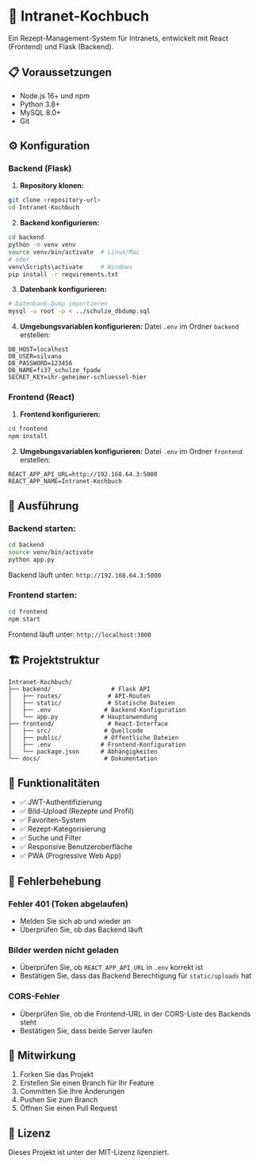 # 🍳 Intranet-Kochbuch

Ein Rezept-Management-System für Intranets, entwickelt mit React (Frontend) und Flask (Backend).

## 📋 Voraussetzungen

- Node.js 16+ und npm
- Python 3.8+
- MySQL 8.0+
- Git

## ⚙️ Konfiguration

### Backend (Flask)

1. **Repository klonen:**
```bash
git clone <repository-url>
cd Intranet-Kochbuch
```

2. **Backend konfigurieren:**
```bash
cd backend
python -m venv venv
source venv/bin/activate  # Linux/Mac
# oder
venv\Scripts\activate     # Windows
pip install -r requirements.txt
```

3. **Datenbank konfigurieren:**
```bash
# Datenbank-Dump importieren
mysql -u root -p < ../schulze_dbdump.sql
```

4. **Umgebungsvariablen konfigurieren:**
Datei `.env` im Ordner `backend` erstellen:
```
DB_HOST=localhost
DB_USER=silvana
DB_PASSWORD=123456
DB_NAME=fi37_schulze_fpadw
SECRET_KEY=ihr-geheimer-schluessel-hier
```

### Frontend (React)

1. **Frontend konfigurieren:**
```bash
cd frontend
npm install
```

2. **Umgebungsvariablen konfigurieren:**
Datei `.env` im Ordner `frontend` erstellen:
```
REACT_APP_API_URL=http://192.168.64.3:5000
REACT_APP_NAME=Intranet-Kochbuch
```

## 🚀 Ausführung

### Backend starten:
```bash
cd backend
source venv/bin/activate
python app.py
```
Backend läuft unter: `http://192.168.64.3:5000`

### Frontend starten:
```bash
cd frontend
npm start
```
Frontend läuft unter: `http://localhost:3000`

## 🏗️ Projektstruktur

```
Intranet-Kochbuch/
├── backend/                 # Flask API
│   ├── routes/             # API-Routen
│   ├── static/             # Statische Dateien
│   ├── .env               # Backend-Konfiguration
│   └── app.py            # Hauptanwendung
├── frontend/               # React-Interface
│   ├── src/               # Quellcode
│   ├── public/            # Öffentliche Dateien
│   ├── .env              # Frontend-Konfiguration
│   └── package.json      # Abhängigkeiten
└── docs/                  # Dokumentation
```

## 🔧 Funktionalitäten

- ✅ JWT-Authentifizierung
- ✅ Bild-Upload (Rezepte und Profil)
- ✅ Favoriten-System
- ✅ Rezept-Kategorisierung
- ✅ Suche und Filter
- ✅ Responsive Benutzeroberfläche
- ✅ PWA (Progressive Web App)

## 🐛 Fehlerbehebung

### Fehler 401 (Token abgelaufen)
- Melden Sie sich ab und wieder an
- Überprüfen Sie, ob das Backend läuft

### Bilder werden nicht geladen
- Überprüfen Sie, ob `REACT_APP_API_URL` in `.env` korrekt ist
- Bestätigen Sie, dass das Backend Berechtigung für `static/uploads` hat

### CORS-Fehler
- Überprüfen Sie, ob die Frontend-URL in der CORS-Liste des Backends steht
- Bestätigen Sie, dass beide Server laufen

## 👥 Mitwirkung

1. Forken Sie das Projekt
2. Erstellen Sie einen Branch für Ihr Feature
3. Committen Sie Ihre Änderungen
4. Pushen Sie zum Branch
5. Öffnen Sie einen Pull Request

## 📄 Lizenz

Dieses Projekt ist unter der MIT-Lizenz lizenziert. 
